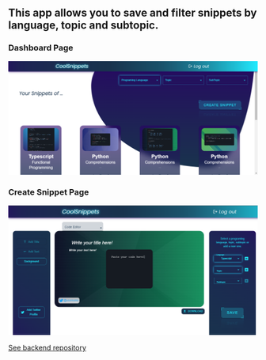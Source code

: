 ## This app allows you to save and filter snippets by language, topic and subtopic.

### Dashboard Page
![Dashboard page](https://github.com/garzo94/CoolSnippets-Frotend/blob/main/Screenshot%20(519).png)

### Create Snippet Page
![Create Snippet page](https://github.com/garzo94/CoolSnippets-Frotend/blob/main/Screenshot%20(520).png)

[See backend repository](https://github.com/garzo94/coolsnippets-api)
